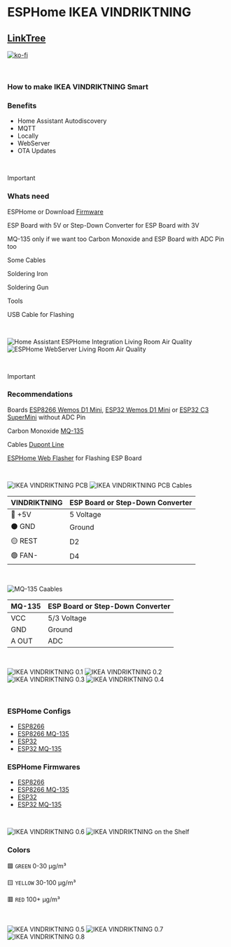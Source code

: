 # ESPHome IKEA VINDRIKTNING

## [LinkTree](https://linktr.ee/DzurisHome)

[![ko-fi](https://ko-fi.com/img/githubbutton_sm.svg)](https://ko-fi.com/N4N6M7OX3)

</br>

### How to make IKEA VINDRIKTNING Smart

### Benefits
- Home Assistant Autodiscovery
- MQTT
- Locally
- WebServer
- OTA Updates

</br>

> [!IMPORTANT]
> ### Whats need
> 
> ESPHome or Download [Firmware](https://github.com/DzurisHome/ESPHome-IKEA-VINDRIKTNING/blob/main/README.md#esphome-firmwares)
> 
> ESP Board with 5V or Step-Down Converter for ESP Board with 3V
>
> MQ-135 only if we want too Carbon Monoxide and ESP Board with ADC Pin too
> 
> Some Cables
> 
> Soldering Iron
> 
> Soldering Gun
> 
> Tools
>
> USB Cable for Flashing

</br>

![Home Assistant ESPHome Integration Living Room Air Quality](https://github.com/DzurisHome/ESPHome-IKEA-VINDRIKTNING/blob/main/Images/Home%20Assistant%20ESPHome%20Integration%20Living%20Room%20Air%20Quality.png)
![ESPHome WebServer Living Room Air Quality](https://github.com/DzurisHome/ESPHome-IKEA-VINDRIKTNING/blob/main/Images/ESPHome%20WebServer%20Living%20Room%20Air%20Quality.png)

</br>

> [!IMPORTANT]
> ### Recommendations
>
> Boards [ESP8266 Wemos D1 Mini](https://s.click.aliexpress.com/e/_Dm8FxHL), [ESP32 Wemos D1 Mini](https://s.click.aliexpress.com/e/_DFpDpnJ) or [ESP32 C3 SuperMini](https://s.click.aliexpress.com/e/_DlP529f) without ADC Pin
>
> Carbon Monoxide [MQ-135](https://s.click.aliexpress.com/e/_DDRkLM1)
> 
> Cables [Dupont Line](https://s.click.aliexpress.com/e/_DFdLicl)
>
> [ESPHome Web Flasher](https://web.esphome.io/) for Flashing ESP Board

</br>

![IKEA VINDRIKTNING PCB](https://github.com/DzurisHome/ESPHome-IKEA-VINDRIKTNING/blob/main/Images/IKEA%20VINDRIKTNING%20PCB.png)
![IKEA VINDRIKTNING PCB Cables](https://github.com/DzurisHome/ESPHome-IKEA-VINDRIKTNING/blob/main/Images/IKEA%20VINDRIKTNING%20PCB%20Cables.png)

| VINDRIKTNING | ESP Board or Step-Down Converter |
|--------------|----------------------------------|
| 🔴 +5V       | 5 Voltage                        |
| ⚫ GND       | Ground                           |
| 🟡 REST      | D2                               |
| 🟢 FAN-      | D4                               |

</br>

![MQ-135 Caables](https://github.com/DzurisHome/ESPHome-IKEA-VINDRIKTNING/blob/main/Images/MQ-135%20Cables.png)

| MQ-135 | ESP Board or Step-Down Converter |
|--------|----------------------------------|
| VCC    | 5/3 Voltage                      |
| GND    | Ground                           |
| A OUT  | ADC                              |

</br>

![IKEA VINDRIKTNING 0.1](https://github.com/DzurisHome/ESPHome-IKEA-VINDRIKTNING/blob/main/Images/IKEA%20VINDRIKTNING%200.1.jpg)
![IKEA VINDRIKTNING 0.2](https://github.com/DzurisHome/ESPHome-IKEA-VINDRIKTNING/blob/main/Images/IKEA%20VINDRIKTNING%200.2.png)
![IKEA VINDRIKTNING 0.3](https://github.com/DzurisHome/ESPHome-IKEA-VINDRIKTNING/blob/main/Images/IKEA%20VINDRIKTNING%200.3.png)
![IKEA VINDRIKTNING 0.4](https://github.com/DzurisHome/ESPHome-IKEA-VINDRIKTNING/blob/main/Images/IKEA%20VINDRIKTNING%200.4.png)

</br>

### ESPHome Configs
- [ESP8266](https://github.com/DzurisHome/ESPHome-IKEA-VINDRIKTNING/blob/main/Images/dzuris-home-esphome-ikea-vindriktning-esp8266.yaml)
- [ESP8266 MQ-135](https://github.com/DzurisHome/ESPHome-IKEA-VINDRIKTNING/blob/main/Images/dzuris-home-esphome-ikea-vindriktning-esp8266-mq-135.yaml)
- [ESP32](https://github.com/DzurisHome/ESPHome-IKEA-VINDRIKTNING/blob/main/Images/dzuris-home-esphome-ikea-vindriktning-esp32.yaml)
- [ESP32 MQ-135](https://github.com/DzurisHome/ESPHome-IKEA-VINDRIKTNING/blob/main/Images/dzuris-home-esphome-ikea-vindriktning-esp32-mq-135.yaml)

### ESPHome Firmwares
- [ESP8266]()
- [ESP8266 MQ-135]()
- [ESP32]()
- [ESP32 MQ-135]()

</br>

![IKEA VINDRIKTNING 0.6](https://github.com/DzurisHome/ESPHome-IKEA-VINDRIKTNING/blob/main/Images/IKEA%20VINDRIKTNING%200.6.png)
![IKEA VINDRIKTNING on the Shelf](https://github.com/DzurisHome/ESPHome-IKEA-VINDRIKTNING/blob/main/Images/IKEA%20VINDRIKTNING%20on%20the%20Shelf.png)

### Colors
🟩 `GREEN` 0-30 μg/m³

🟨 `YELLOW` 30-100 μg/m³

🟥 `RED` 100+ μg/m³

</br>

![IKEA VINDRIKTNING 0.5](https://github.com/DzurisHome/ESPHome-IKEA-VINDRIKTNING/blob/main/Images/IKEA%20VINDRIKTNING%200.5.png)
![IKEA VINDRIKTNING 0.7](https://github.com/DzurisHome/ESPHome-IKEA-VINDRIKTNING/blob/main/Images/IKEA%20VINDRIKTNING%200.7.png)
![IKEA VINDRIKTNING 0.8](https://github.com/DzurisHome/ESPHome-IKEA-VINDRIKTNING/blob/main/Images/IKEA%20VINDRIKTNING%200.8.png)
